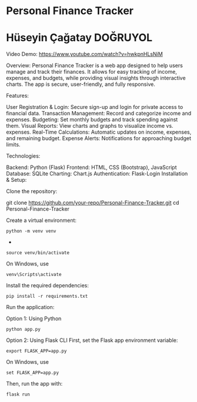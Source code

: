 # Personal Finance Tracker

# Hüseyin Çağatay DOĞRUYOL

Video Demo: <https://www.youtube.com/watch?v=hwkpnHLsNiM>

Overview:
Personal Finance Tracker is a web app designed to help users manage and track their finances. It allows for easy tracking of income, expenses, and budgets, while providing visual insights through interactive charts. The app is secure, user-friendly, and fully responsive.

Features:

 User Registration & Login: Secure sign-up and login for private access to financial data.
 Transaction Management: Record and categorize income and expenses.
 Budgeting: Set monthly budgets and track spending against them.
 Visual Reports: View charts and graphs to visualize income vs. expenses.
 Real-Time Calculations: Automatic updates on income, expenses, and remaining budget.
 Expense Alerts: Notifications for approaching budget limits.

Technologies:

   Backend: Python (Flask)
    Frontend: HTML, CSS (Bootstrap), JavaScript
    Database: SQLite
    Charting: Chart.js
    Authentication: Flask-Login
Installation & Setup:

Clone the repository:

git clone https://github.com/your-repo/Personal-Finance-Tracker.git
cd Personal-Finance-Tracker

Create a virtual environment:

    python -m venv venv

   - 

    source venv/bin/activate

 On Windows, use

    venv\Scripts\activate

Install the required dependencies:

    pip install -r requirements.txt

Run the application:

Option 1: Using Python

    python app.py

Option 2: Using Flask CLI
First, set the Flask app environment variable:

    export FLASK_APP=app.py  
 On Windows, use     
 
    set FLASK_APP=app.py

Then, run the app with:

    flask run


